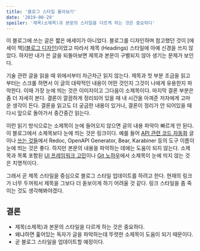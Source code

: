 ```yaml
---
title: '블로그 스타일 돌아보기'
date: '2019-08-29'
spoiler: '제목(소제목)과 본문의 스타일을 다르게 하는 것은 중요하다'
---
```


이 블로그에 쓰는 글은 짧은 에세이가 아니었다. 블로그를 디자인하며 참고했던 것이 [에세이 책]([블로그 디자인](https://choyongjoon.com/blog-design/))이었고 따라서 제목 (Headings) 스타일에 아예 신경을 쓰지 않았다. 하지만 내가 쓴 글을 되돌아보면 제목과 본문이 구별되지 않아 생기는 문제가 보인다.

기술 관련 글을 읽을 때 위에서부터 차근차근 읽지 않는다. 제목과 첫 부분 조금을 읽고부터는 스크롤 하면서 이 글의 대략적인 내용이 어떤 것인지 그것이 나에게 유용한지 파악한다. 이때 가장 눈에 띄는 것은 이미지이고 그다음이 소제목이다. 마지막 결론 부분은 좀 더 자세히 본다. 결론이 깔끔하게 정리되어 있을 때 내 시간을 아껴준 저자에게 고마운 생각이 든다. 결론을 읽고도 더 궁금한 내용이 있거나, 결론이 정리가 안 되어있을 때 다시 앞으로 돌아가서 중간중간 읽는다.

이런 읽기 방식으로는 소제목이 눈에 들어오지 않으면 글의 내용 파악이 빠르게 안 된다. 이 블로그에서 소제목보다 눈에 띄는 것은 링크이다. 예를 들어 [API 관련 코드 자동화](https://choyongjoon.com/experience-about-api-automation/) 글이나 [쓰는 것들](https://choyongjoon.com/uses/)에서 Redoc, OpenAPI Generator, Bear, Karabiner 등의 도구 이름이 눈에 띄는 것은 좋다. 하지만 본문의 내용을 파악하는 데에는 도움이 되지 않는다. 소제목과 목록 포함된 [UI 프레임워크 고민](https://choyongjoon.com/ui-framework-question/)이나 [Git 노하우](https://choyongjoon.com/git-knowhow/)에서 소제목이 눈에 띄지 않는 것은 치명적이다.

그래서 곧 제목 스타일을 중심으로 블로그 스타일 업데이트를 하려고 한다. 현재의 링크가 너무 두꺼워서 제목을 그보다 더 돋보이게 하기 어려울 것 같다. 링크 스타일을 좀 죽이는 것도 생각해봐야겠다.

## 결론

- 제목(소제목)과 본문의 스타일을 다르게 하는 것은 중요하다.
- 왜냐하면 훑어있는 독자가 글을 파악하는데 뚜렷한 소제목이 도움이 되기 때문이다.
- 곧 블로그 스타일을 업데이트할 예정이다.
